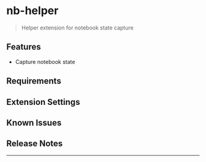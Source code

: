 # nb-helper
> Helper extension for notebook state capture

## Features

- Capture notebook state

## Requirements


## Extension Settings


## Known Issues


## Release Notes

---
